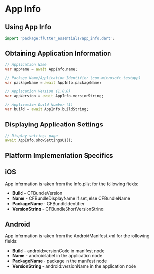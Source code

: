 # App Info

## Using App Info
```dart
import 'package:flutter_essentials/app_info.dart';
```

## Obtaining Application Information
```dart
// Application Name
var appName = await AppInfo.name;

// Package Name/Application Identifier (com.microsoft.testapp)
var packageName = await AppInfo.packageName;

// Application Version (1.0.0)
var appVersion = await AppInfo.versionString;

// Application Build Number (1)
var build = await AppInfo.buildString;
```

## Displaying Application Settings
```dart
// Display settings page
await AppInfo.showSettingsUI();
```

## Platform Implementation Specifics

## iOS

App information is taken from the Info.plist for the following fields:

* **Build** – CFBundleVersion
* **Name** - CFBundleDisplayName if set, else CFBundleName
* **PackageName** - CFBundleIdentifier
* **VersionString** – CFBundleShortVersionString

## Android

App information is taken from the AndroidManifest.xml for the following fields:

* **Build** – android:versionCode in manifest node
* **Name** - android:label in the application node
* **PackageName** - package in the manifest node
* **VersionString** – android:versionName in the application node